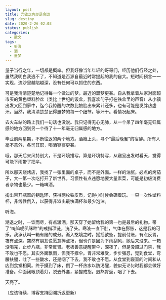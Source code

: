 ```yaml
---
layout: post
title: 光锥之内即是命运
slug: destiny
date: 2020-2-26 02:03
status: publish
categories:
  - 散文
tags:
  - 听海
  - 酒
  - 噩梦
---
```


量子当行之年，一切都是概率。但我好像当年年轻的哥哥们，经历他们行经之处，虽然我明白我逃不了，不知道是否源自最近时常提起的我的自大。短时间预言一一实现，流沙里越陷越深，没有任何可以抓住的东西。

可是我清清楚楚地记得每一个做过的梦。最近的噩梦更甚。自从我拿着从家对面超市买的黄色塑料脸盆（类比上世纪的饭盒，我喜欢勺子打在铁盒里的声音）从小镇出发又回到家中，迄今我惊醒的次数比娘胎出来累计还多，也有可能是发胖热虚汗。当然，我清清楚楚记得噩梦的每一个细节。等汗干。看情况起床。

去火车站的路上我们一句话也没说。我只记得无心无肺，从一个呆了四年毫无归属感的地方回到另一个待了十一年毫无归属感的地方。

毕业前两星期，不断往返的两个地方。酒瘾上头，寻个“最后晚餐”的宿醉。所有人毫不意外，各司其职，喝酒寥寥更甚。

哦，那天后来风特别大，不是环境描写，算是环境特写，从寝室出发时看天，觉得可能下雨带了把伞。

所以那天烧烤店，我找了一张里面的桌子，而不是外面。一样的油腻。必点的烤茄子，大一第一次吃打开了新世界。习惯性有点违愿地要大量素菜，可能是初级消费者杂物也最少。一箱啤酒。

掏出带开瓶器的钥匙环，获得两枚铁皮币，记得小时候会砸着玩。一只一次性塑料杯，非线性倒入，以获得非溢出最快满杯和最少泡沫。

听海。

潮退之时，一饮而尽，有点潇洒。那天穿了她留给我的第一也是最后的礼物。带了“唵嘛呢叭咪吽”的戒指项链，洗了头。寒液一直下肚，气体在膨胀，这是我的可乐。我承认叫一箱有赌的成分。渐入憨境之时，摇摇欲坠，提前付账，有点反胃，夜有点深。突然有朋友说愿意捧点场，但也许是因为下雨刮风，她后来没来。一箱没喝完，止步八瓶，非常反胃。老板善意提醒带伞，深夜了，但是没超过门禁，我不敢也不愿。其实外面飘雨，但我不撑伞。胃非常难受，步步强忍，晃到食堂，弯腰扶腿，吐了一些酸水，还是咽了下去，我不敢也不愿。从食堂到寝室的时间和从店到食堂相同。终于摸到了床，倒了一杯热水以防渴醒，貌似无论何时我都会做好准备。仰面闭眼顶着灯，脱去外套，紧握戒指，煎熬胃返，咽了下去。

天亮了。

（应该待续，博客支持回溯折返更新）

